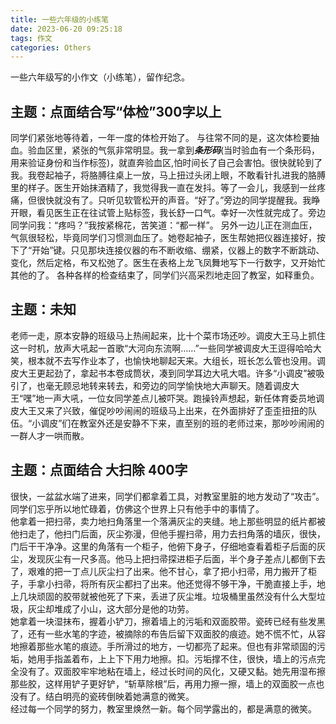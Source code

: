 ```yaml
---
title: 一些六年级的小练笔
date: 2023-06-20 09:25:18
tags: 作文
categories: Others
---
```


一些六年级写的小作文（小练笔），留作纪念。

## 主题：点面结合写“体检”300字以上
同学们紧张地等待着，一年一度的体检开始了。
与往常不同的是，这次体检要抽血。验血区里，紧张的气氛非常明显。我一拿到***条形码***(当时验血有一个条形码，用来验证身份和当作标签)，就直奔验血区,怕时间长了自己会害怕。很快就轮到了我。我卷起袖子，将胳膊往桌上一放，马上扭过头闭上眼，不敢看针扎进我的胳膊里的样子。<!--more-->医生开始抹酒精了，我觉得我一直在发抖。等了一会儿，我感到一丝疼痛，但很快就没有了。只听见软管松开的声音。“好了。”旁边的同学提醒我。我睁开眼，看见医生正在往试管上贴标签，我长舒一口气。幸好一次性就完成了。旁边同学问我：“疼吗？”我按紧棉花，苦笑道：“都一样”。
另外一边儿正在测血压，气氛很轻松，毕竟同学们习惯测血压了。她卷起袖子，医生帮她把仪器连接好，按下了“开始”键。只见那块连接仪器的布不断收缩、绷紧，仪器上的数字不断跳动、变化，然后定格，布又松弛了。医生在表格上龙飞凤舞地写下一行数字，又开始忙其他的了。
各种各样的检查结束了，同学们兴高采烈地走回了教室，如释重负。

## 主题：未知
老师一走，原本安静的班级马上热闹起来，比十个菜市场还吵。调皮大王马上抓住这一时机，放声大吼起一首歌“大河向东流啊……”一些同学被调皮大王逗得哈哈大笑，根本就不去写作业本了，也愉快地聊起天来。大组长，班长怎么管也没用。调皮大王更起劲了，拿起书本卷成筒状，凑到同学耳边大吼大唱。许多“小调皮”被吸引了，也毫无顾忌地转来转去，和旁边的同学愉快地大声聊天。随着调皮大王“嘿”地一声大吼，一位女同学差点儿被吓哭。跑操铃声想起，新任体育委员地调皮大王又来了兴致，催促吵吵闹闹的班级马上出来，在外面排好了歪歪扭扭的队伍。“小调皮”们在教室外还是安静不下来，直至别的班的老师过来，那吵吵闹闹的一群人才一哄而散。

## 主题：点面结合 大扫除 400字
很快，一盆盆水端了进来，同学们都拿着工具，对教室里脏的地方发动了“攻击”。同学们忘乎所以地忙碌着，仿佛这个世界上只有他手中的事情了。  
他拿着一把扫帚，卖力地扫角落里一个落满灰尘的夹缝。地上那些明显的纸片都被他扫走了，他扫门后面，灰尘弥漫，但他手握扫帚，用力去扫角落的墙灰，很快，门后干干净净。这里的角落有一个柜子，他俯下身子，仔细地查看着柜子后面的灰尘，发现灰尘有一尺多高。他马上把扫帚探进柜子后面，半个身子差点儿都倒下去了，艰难的把一丁点儿灰尘扫了出来。他不甘心，拿了把小扫帚，用力搬开了柜子，手拿小扫帚，将所有灰尘都扫了出来。他还觉得不够干净，干脆直接上手，地上几块顽固的胶带就被他死了下来，丢进了灰尘堆。垃圾桶里虽然没有什么大型垃圾，灰尘却堆成了小山，这大部分是他的功劳。  
她拿着一块湿抹布，握着小铲刀，擦着墙上的污垢和双面胶带。瓷砖已经有些发黑了，还有一些水笔的字迹，被摘除的布告后留下双面胶的痕迹。她不慌不忙，从容地擦着那些水笔的痕迹。手所滑过的地方，一切都亮了起来。但也有非常顽固的污垢，她用手指盖着布，上上下下用力地擦。扣。污垢撑不住，很快，墙上的污点完全没有了。双面胶牢牢地粘在墙上，经过长时间的风化，又硬又黏。她先用湿布擦那些胶，这样用铲子更好铲，“斩草除根”后，再用力擦一擦，墙上的双面胶一点也没有了。结白明亮的瓷砖倒映着她满意的微笑。  
经过每一个同学的努力，教室里焕然一新。每个同学露出的，都是满意的微笑。
